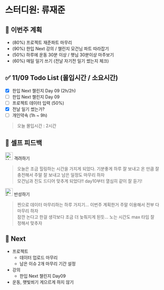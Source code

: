 # 스터디원: 류재준

## 🚀 이번주 계획

- (80%) 프로젝트 재준파트 마무리
- (90%) 한입 Next 강의 / 챌린지 모건님 파트 따라잡기
- (50%) 하루에 운동 30분 이상 / 햇님 30분이상 마주보기
- (60%) 매일 일기 쓰기 (전날 자기전 일기 썼는지 체크)

## ✅ 11/09 Todo List (몰입시간 / 소요시간)

- [x] 한입 Next 챌린지 Day 09 (2h/2h)
- [ ] 한입 Next 챌린지 Day 09
- [ ] 프로젝트 데이터 입력 (50%)
- [x] 전날 일기 썼는가?
- [ ] 개인약속 (1h ~ 9h)

> 오늘 몰입시간 : 2시간

## 🎉 셀프 피드백

<img src="https://raw.githubusercontent.com/Tarikul-Islam-Anik/Animated-Fluent-Emojis/master/Emojis/Smilies/Hugging%20Face.png" alt="Hugging Face" width="25" height="25"> 격려하기</img>

> 오늘은 조금 힐링하는 시간을 가지게 되었다. 기분좋게 하루 잘 보내고 온 만큼 잘 충전해서 주말 잘 보내고 남은 일정도 마무리 하자<br/>
> 모건님과 진도 드디어 맞추게 되었다!! day10부터 열심히 같이 잘 듣기!

<img src="https://raw.githubusercontent.com/Tarikul-Islam-Anik/Animated-Fluent-Emojis/master/Emojis/Smilies/Face%20with%20Monocle.png" alt="Face with Monocle" width="25" height="25"> 반성하기</img>

> 찐으로 데이터 마무리하는 하루 가지기... 이번주 계획한거 주말 이용해서 전부 다 마무리 하자<br/>
> 잠깐 논다고 한걸 생각보다 조금 더 늦춰지게 된듯... 노는 시간도 max 타임 잘 정해서 맞추자

## 🌱 Next

- 프로젝트
  - 데이터 업로드 마무리
  - 남은 이슈 2개 마무리 기간 설정
- 강의
  - 한입 Next 챌린지 Day09
- 운동, 햇빛쐬기 게으르게 하지 않기
